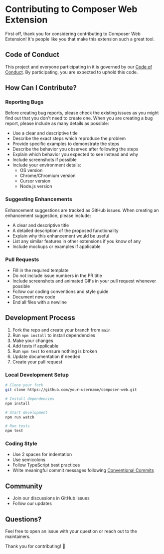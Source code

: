 # Contributing to Composer Web Extension

First off, thank you for considering contributing to Composer Web Extension! It's people like you that make this extension such a great tool.

## Code of Conduct

This project and everyone participating in it is governed by our [Code of Conduct](CODE_OF_CONDUCT.md). By participating, you are expected to uphold this code.

## How Can I Contribute?

### Reporting Bugs

Before creating bug reports, please check the existing issues as you might find out that you don't need to create one. When you are creating a bug report, please include as many details as possible:

- Use a clear and descriptive title
- Describe the exact steps which reproduce the problem
- Provide specific examples to demonstrate the steps
- Describe the behavior you observed after following the steps
- Explain which behavior you expected to see instead and why
- Include screenshots if possible
- Include your environment details:
  - OS version
  - Chrome/Chromium version
  - Cursor version
  - Node.js version

### Suggesting Enhancements

Enhancement suggestions are tracked as GitHub issues. When creating an enhancement suggestion, please include:

- A clear and descriptive title
- A detailed description of the proposed functionality
- Explain why this enhancement would be useful
- List any similar features in other extensions if you know of any
- Include mockups or examples if applicable

### Pull Requests

- Fill in the required template
- Do not include issue numbers in the PR title
- Include screenshots and animated GIFs in your pull request whenever possible
- Follow our coding conventions and style guide
- Document new code
- End all files with a newline

## Development Process

1. Fork the repo and create your branch from `main`
2. Run `npm install` to install dependencies
3. Make your changes
4. Add tests if applicable
5. Run `npm test` to ensure nothing is broken
6. Update documentation if needed
7. Create your pull request

### Local Development Setup

```bash
# Clone your fork
git clone https://github.com/your-username/composer-web.git

# Install dependencies
npm install

# Start development
npm run watch

# Run tests
npm test
```

### Coding Style

- Use 2 spaces for indentation
- Use semicolons
- Follow TypeScript best practices
- Write meaningful commit messages following [Conventional Commits](https://www.conventionalcommits.org/)

## Community

- Join our discussions in GitHub issues
- Follow our updates

## Questions?

Feel free to open an issue with your question or reach out to the maintainers.

Thank you for contributing! 🎉
